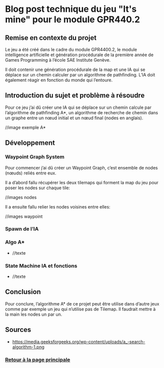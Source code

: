 # Blog post technique du jeu "It's mine" pour le module GPR440.2

## Remise en contexte du projet
Le jeu a été créé dans le cadre du module GPR4400.2, le module intelligence artificielle et génération procédurale de la première année de Games Programming à l’école SAE Institute Genève.

Il doit contenir une génération procédurale de la map et une IA qui se déplace sur un chemin calculer par un algorithme de pathfinding. L’IA doit également réagir en fonction du monde qui l’entoure.
 
## Introduction du sujet et problème à résoudre
Pour ce jeu j’ai dû créer une IA qui se déplace sur un chemin calcule par l’algorithme de pathfinding A*, un algorithme de recherche de chemin dans un graphe entre un nœud initial et un nœud final (nodes en anglais).

//image exemple A*

## Développement
### Waypoint Graph System
Pour commencer j’ai dû créer un Waypoint Graph, c’est ensemble de nodes (nœuds) reliés entre eux.

Il a d’abord fallu récupérer les deux tilemaps qui forment la map du jeu pour poser les nodes sur chaque tile:

//images nodes

Il a ensuite fallu relier les nodes voisines entre elles:

//images waypoint

### Spawn de l’IA


### Algo A*
* //texte

### State Machine IA et fonctions
* //texte

## Conclusion
 Pour conclure, l’algorithme A* de ce projet peut être utilise dans d’autre jeux comme par exemple un jeu qui n’utilise pas de Tilemap. Il faudrait mettre à la main les nodes un par un.

## Sources
* https://media.geeksforgeeks.org/wp-content/uploads/a_-search-algorithm-1.png


### [Retour à la page principale](https://worgaros.github.io/)
